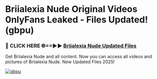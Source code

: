 # Briialexia Nude Original Videos 0nlyFans Leaked - Files Updated! (gbpu)

<h3>🔴 CLICK HERE 🌐==►► <a href="https://tinyurl.com/yc6ubb5a" rel="nofollow">Briialexia Nude Updated Files</a></h3>

Get Briialexia Nude and all content. Now you can access all videos and pictures of Briialexia Nude. New Updated Files 2025!

[![gbpu](https://i.imgur.com/7eu0CRL.gif)](https://tinyurl.com/yc6ubb5a)
